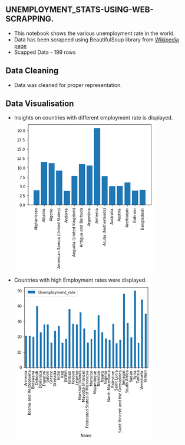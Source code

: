 ## UNEMPLOYMENT_STATS-USING-WEB-SCRAPPING.
- This notebook shows the various unemployment rate in the world.
- Data has been scrapeed using BeautifulSoup library from [Wikipedia page](https://en.wikipedia.org/wiki/List_of_countries_by_unemployment_rate)
- Scapped Data - 199 rows

## Data Cleaning
- Data was cleaned for proper representation.

## Data Visualisation
 - Insights on countries with different employment rate is displayed.
![](https://github.com/Lokeshrathi/UNEMPLOYMENT_STATS-USING-WEB-SCRAPPING/blob/master/Country.png)
 
 - Countries with high Employment rates were displayed.
![](https://github.com/Lokeshrathi/UNEMPLOYMENT_STATS-USING-WEB-SCRAPPING/blob/master/high.png)
 
 
